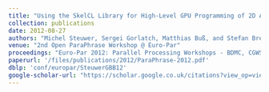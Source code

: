 ```yaml
---
title: "Using the SkelCL Library for High-Level GPU Programming of 2D Applications"
collection: publications
date: 2012-08-27
authors: "Michel Steuwer, Sergei Gorlatch, Matthias Buß, and Stefan Breuer"
venue: "2nd Open ParaPhrase Workshop @ Euro-Par"
proceedings: "Euro-Par 2012: Parallel Processing Workshops - BDMC, CGWS, HeteroPar, HiBB, OMHI, Paraphrase, PROPER, Resilience, UCHPC, VHPC, Rhodes Islands, Greece, August 27-31, 2012. Revised Selected Papers"
paperurl: '/files/publications/2012/ParaPhrase-2012.pdf'
dblp: 'conf/europar/SteuwerGBB12'
google-scholar-url: "https://scholar.google.co.uk/citations?view_op=view_citation&hl=en&user=XdXJRZEAAAAJ&citation_for_view=XdXJRZEAAAAJ:9yKSN-GCB0IC"
---
```

